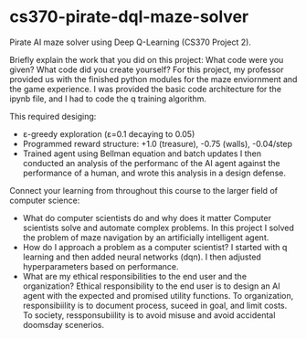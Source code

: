 # cs370-pirate-dql-maze-solver
Pirate AI maze solver using Deep Q-Learning (CS370 Project 2). 

Briefly explain the work that you did on this project: What code were you given? What code did you create yourself?
For this project, my professor provided us with the finished python modules for the maze enviornment and the game experience. I was provided the basic code architecture for the ipynb file, and I had to code the q training algorithm.

This required desiging:
- ε-greedy exploration (ε=0.1 decaying to 0.05)
- Programmed reward structure: +1.0 (treasure), -0.75 (walls), -0.04/step
- Trained agent using Bellman equation and batch updates
I then conducted an analysis of the performanc of the AI agent against the performance of a human, and wrote this analysis in a design defense.

Connect your learning from throughout this course to the larger field of computer science:
- What do computer scientists do and why does it matter
  Computer scientists solve and automate complex problems. In this project I solved the problem of maze navigation by an artificially intelligent agent.
- How do I approach a problem as a computer scientist?
  I started with q learning and then added neural networks (dqn). I then adjusted hyperparameters based on performance.
- What are my ethical responsibilities to the end user and the organization?
  Ethical responsibility to the end user is to design an AI agent with the expected and promised utility functions. To organization, responsibiility is to document process, suceed in goal, and limit costs. To society, ressponsubiility is to avoid misuse and avoid accidental doomsday scenerios.
